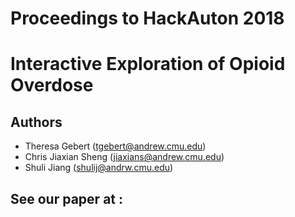 # Proceedings to HackAuton 2018
# Interactive Exploration of Opioid Overdose
## Authors
* Theresa Gebert (tgebert@andrew.cmu.edu)
* Chris Jiaxian Sheng (jiaxians@andrew.cmu.edu)
* Shuli Jiang (shulij@andrw.cmu.edu)

## See our paper at : 
